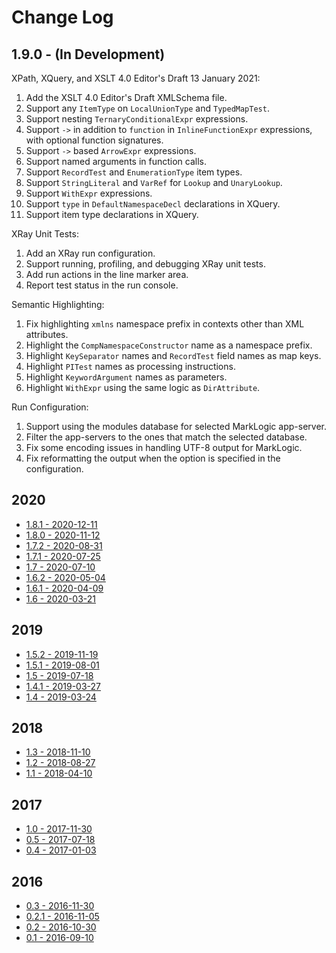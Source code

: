 # Change Log

## 1.9.0 - (In Development)

XPath, XQuery, and XSLT 4.0 Editor's Draft 13 January 2021:

1. Add the XSLT 4.0 Editor's Draft XMLSchema file.
1. Support any `ItemType` on `LocalUnionType` and `TypedMapTest`.
1. Support nesting `TernaryConditionalExpr` expressions.
1. Support `->` in addition to `function` in `InlineFunctionExpr` expressions,
   with optional function signatures.
1. Support `->` based `ArrowExpr` expressions.
1. Support named arguments in function calls.
1. Support `RecordTest` and `EnumerationType` item types.
1. Support `StringLiteral` and `VarRef` for `Lookup` and `UnaryLookup`.
1. Support `WithExpr` expressions.
1. Support `type` in `DefaultNamespaceDecl` declarations in XQuery.
1. Support item type declarations in XQuery.

XRay Unit Tests:

1. Add an XRay run configuration.
1. Support running, profiling, and debugging XRay unit tests.
1. Add run actions in the line marker area.
1. Report test status in the run console.

Semantic Highlighting:

1. Fix highlighting `xmlns` namespace prefix in contexts other than XML attributes.
1. Highlight the `CompNamespaceConstructor` name as a namespace prefix.
1. Highlight `KeySeparator` names and `RecordTest` field names as map keys.
1. Highlight `PITest` names as processing instructions.
1. Highlight `KeywordArgument` names as parameters.
1. Highlight `WithExpr` using the same logic as `DirAttribute`.

Run Configuration:

1. Support using the modules database for selected MarkLogic app-server.
1. Filter the app-servers to the ones that match the selected database.
1. Fix some encoding issues in handling UTF-8 output for MarkLogic.
1. Fix reformatting the output when the option is specified in the configuration.

## 2020

*  [1.8.1 - 2020-12-11](docs/_posts/2020-12-11-release-1.8.1.md)
*  [1.8.0 - 2020-11-12](docs/_posts/2020-11-12-release-1.8.0.md)
*  [1.7.2 - 2020-08-31](docs/_posts/2020-08-31-release-1.7.2.md)
*  [1.7.1 - 2020-07-25](docs/_posts/2020-07-25-release-1.7.1.md)
*  [1.7 - 2020-07-10](docs/_posts/2020-07-10-release-1.7.md)
*  [1.6.2 - 2020-05-04](docs/_posts/2020-05-04-release-1.6.2.md)
*  [1.6.1 - 2020-04-09](docs/_posts/2020-04-09-release-1.6.1.md)
*  [1.6 - 2020-03-21](docs/_posts/2020-03-21-release-1.6.md)

## 2019

*  [1.5.2 - 2019-11-19](docs/_posts/2019-11-19-release-1.5.2.md)
*  [1.5.1 - 2019-08-01](docs/_posts/2019-08-01-release-1.5.1.md)
*  [1.5 - 2019-07-18](docs/_posts/2019-07-18-release-1.5.md)
*  [1.4.1 - 2019-03-27](docs/_posts/2019-03-27-release-1.4.1.md)
*  [1.4 - 2019-03-24](docs/_posts/2019-03-24-release-1.4.md)

## 2018

*  [1.3 - 2018-11-10](docs/_posts/2018-11-10-release-1.3.md)
*  [1.2 - 2018-08-27](docs/_posts/2018-08-27-release-1.2.md)
*  [1.1 - 2018-04-10](docs/_posts/2018-04-10-release-1.1.md)

## 2017

*  [1.0 - 2017-11-30](docs/_posts/2017-11-30-release-1.0.md)
*  [0.5 - 2017-07-18](docs/_posts/2017-07-18-release-0.5.md)
*  [0.4 - 2017-01-03](docs/_posts/2017-01-03-release-0.4.md)

## 2016

*  [0.3 - 2016-11-30](docs/_posts/2016-11-30-release-0.3.md)
*  [0.2.1 - 2016-11-05](docs/_posts/2016-11-05-release-0.2.1.md)
*  [0.2 - 2016-10-30](docs/_posts/2016-10-30-release-0.2.md)
*  [0.1 - 2016-09-10](docs/_posts/2016-09-10-release-0.1.md)
